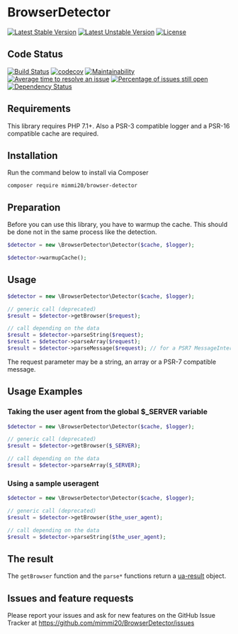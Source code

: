 # BrowserDetector

[![Latest Stable Version](https://poser.pugx.org/mimmi20/browser-detector/v/stable?format=flat-square)](https://packagist.org/packages/mimmi20/browser-detector)
[![Latest Unstable Version](https://poser.pugx.org/mimmi20/browser-detector/v/unstable?format=flat-square)](https://packagist.org/packages/mimmi20/browser-detector)
[![License](https://poser.pugx.org/mimmi20/browser-detector/license?format=flat-square)](https://packagist.org/packages/mimmi20/browser-detector)

## Code Status

[![Build Status](https://travis-ci.org/mimmi20/BrowserDetector.svg?branch=master)](https://travis-ci.org/mimmi20/BrowserDetector)
[![codecov](https://codecov.io/gh/mimmi20/BrowserDetector/branch/master/graph/badge.svg)](https://codecov.io/gh/mimmi20/BrowserDetector)
[![Maintainability](https://api.codeclimate.com/v1/badges/cfb5e456908dbeb55112/maintainability)](https://codeclimate.com/github/mimmi20/BrowserDetector/maintainability)
[![Average time to resolve an issue](http://isitmaintained.com/badge/resolution/mimmi20/BrowserDetector.svg)](http://isitmaintained.com/project/mimmi20/BrowserDetector "Average time to resolve an issue")
[![Percentage of issues still open](http://isitmaintained.com/badge/open/mimmi20/BrowserDetector.svg)](http://isitmaintained.com/project/mimmi20/BrowserDetector "Percentage of issues still open")
[![Dependency Status](https://gemnasium.com/badges/github.com/mimmi20/BrowserDetector.svg)](https://gemnasium.com/github.com/mimmi20/BrowserDetector)


## Requirements

This library requires PHP 7.1+.
Also a PSR-3 compatible logger and a PSR-16 compatible cache are required.

## Installation

Run the command below to install via Composer

```shell
composer require mimmi20/browser-detector
```

## Preparation

Before you can use this library, you have to warmup the cache. This should be done not in the same process like the detection.

```php
$detector = new \BrowserDetector\Detector($cache, $logger);

$detector->warmupCache();
```

## Usage

```php
$detector = new \BrowserDetector\Detector($cache, $logger);

// generic call (deprecated)
$result = $detector->getBrowser($request);

// call depending on the data
$result = $detector->parseString($request);
$result = $detector->parseArray($request);
$result = $detector->parseMessage($request); // for a PSR7 MessageInterface
```

The request parameter may be a string, an array or a PSR-7 compatible message.

## Usage Examples

### Taking the user agent from the global $_SERVER variable

```php
$detector = new \BrowserDetector\Detector($cache, $logger);

// generic call (deprecated)
$result = $detector->getBrowser($_SERVER);

// call depending on the data
$result = $detector->parseArray($_SERVER);
```

### Using a sample useragent

```php
$detector = new \BrowserDetector\Detector($cache, $logger);

// generic call (deprecated)
$result = $detector->getBrowser($the_user_agent);

// call depending on the data
$result = $detector->parseString($the_user_agent);
```

## The result

The `getBrowser` function and the `parse*` functions return a [ua-result](https://github.com/mimmi20/ua-result) object.

## Issues and feature requests

Please report your issues and ask for new features on the GitHub Issue Tracker
at https://github.com/mimmi20/BrowserDetector/issues
